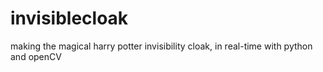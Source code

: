 # invisiblecloak
making the magical harry potter invisibility cloak, in real-time with python and openCV
